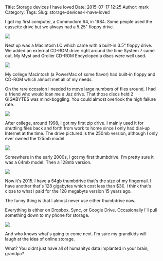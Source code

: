 Title: Storage devices I have loved
Date: 2015-07-17 12:25
Author: mark
Category: 
Tags: 
Slug: storage-devices-i-have-loved

I got my first computer, a Commodore 64, in 1984. Some people used the cassette drive but we always had a 5.25" floppy drive.

<img src="https://d262ilb51hltx0.cloudfront.net/max/800/1*lpQ9g6GNUK-nT6f6VouMgg.jpeg" />

Next up was a Macintosh LC which came with a built-in 3.5" floppy drive. We added an external CD-ROM drive right around the time System 7 came out. My Myst and Grolier CD-ROM Encyclopedia discs were well used.

<img src="https://d262ilb51hltx0.cloudfront.net/max/800/1*6aspAb6s3tKBlczad_7U1g.jpeg" />

My college Macintosh (a PowerMac of some flavor) had built-in floppy and CD-ROM which almost met all of my needs.

On the rare occasion I needed to move large numbers of files around, I had a friend who would loan me a Jaz drive. That those discs held 2 GIGABYTES was mind-boggling. You could almost overlook the high failure rate.

<img src="https://d262ilb51hltx0.cloudfront.net/max/800/1*iV_s8X6V_cGG9qO9GQ_7-g.jpeg" />

After college, around 1998, I got my first zip drive. I mainly used it for shuttling files back and forth from work to home since I only had dial-up Internet at the time. The drive pictured is the 250mb version, although I only ever owned the 125mb model.

<img src="https://d262ilb51hltx0.cloudfront.net/max/1280/1*Hgah1NqtLhQREwsB0I7b3g.jpeg"  />

Somewhere in the early 2000s, I got my first thumbdrive. I'm pretty sure it was a 64mb model. Then a 128mb version.

<img src="https://d262ilb51hltx0.cloudfront.net/max/800/1*mXHdjZCNmsNF2wpHyj658A.jpeg" />

Now it's 2015. I have a 64gb thumbdrive that's the size of my fingernail. I have another that's 128 gigabytes which cost less than $30. I think that's close to what I paid for the 128 megabyte version 15 years ago.

The funny thing is that I almost never use either thumbdrive now.

Everything is either on Dropbox, Sync, or Google Drive. Occasionally I'll pull something down to my phone for storage.

<img src="https://d262ilb51hltx0.cloudfront.net/max/800/1*JhRMGa3XFh61j7Zlsqz7UA.png" />

And who knows what's going to come next. I'm sure my grandkids will laugh at the idea of online storage.

What? You didnt just have all of humanitys data implanted in your brain, grandpa?

